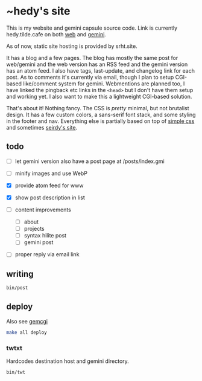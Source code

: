 # ~hedy's site

This is my website and gemini capsule source code. Link is currently
hedy.tilde.cafe on both [web](https://home.hedy.dev) and
[gemini](gemini://home.hedy.dev).

As of now, static site hosting is provided by srht.site.


It has a blog and a few pages. The blog has mostly the same post for web/gemini
and the web version has an RSS feed and the gemini version has an atom feed.
I also have tags, last-update, and changelog link for each post. As to comments
it's currently via email, though I plan to setup CGI-based like/comment system
for gemini. Webmentions are planned too, I have linked the pingback etc links
in the `<head>` but I don't have them setup and working yet. I also want to
make this a lightweight CGI-based solution.

That's about it! Nothing fancy. The CSS is *pretty* minimal, but not brutalist
design. It has a few custom colors, a sans-serif font stack, and some styling in
the footer and nav. Everything else is partially based on top of [simple
css](https://simplecss.org) and sometimes [seirdy's site](https://seirdy.one).

## todo

- [ ] let gemini version also have a post page at /posts/index.gmi
- [ ] minify images and use WebP
- [x] provide atom feed for www
- [x] show post description in list

- [ ] content improvements
  - [ ] about
  - [ ] projects
  - [ ] syntax hilite post
  - [ ] gemini post
- [ ] proper reply via email link

## writing

```sh
bin/post
```

## deploy

Also see [gemcgi](../gemcgi)

```sh
make all deploy
```

### twtxt

Hardcodes destination host and gemini directory.

```sh
bin/twt
```
